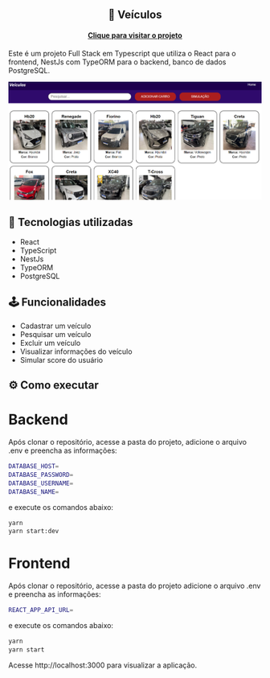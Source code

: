 <h2 align="center">
 📱 Veículos
</h2>

<h4 align="center"><a href="https://front-oncar.vercel.app/">Clique para visitar o projeto</a></h4>

Este é um projeto Full Stack em Typescript que utiliza o React para o frontend, NestJs com TypeORM para o backend, banco de dados PostgreSQL.

![image](home.png)

## 🎯 Tecnologias utilizadas

- React
- TypeScript
- NestJs
- TypeORM
- PostgreSQL

## 🕹️ Funcionalidades

- Cadastrar um veículo
- Pesquisar um veículo
- Excluir um veículo
- Visualizar informações do veículo
- Simular score do usuário

## ⚙️ Como executar

# Backend

Após clonar o repositório, acesse a pasta do projeto, adicione o arquivo .env e preencha as informações:

```sh
DATABASE_HOST=
DATABASE_PASSWORD=
DATABASE_USERNAME=
DATABASE_NAME=
```

e execute os comandos abaixo:

```sh
yarn
yarn start:dev
```

# Frontend

Após clonar o repositório, acesse a pasta do projeto adicione o arquivo .env e preencha as informações:

```sh
REACT_APP_API_URL=
```

e execute os comandos abaixo:

```sh
yarn
yarn start
```

Acesse http://localhost:3000 para visualizar a aplicação.
